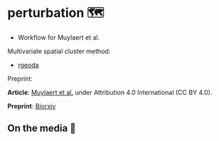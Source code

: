 # perturbation 🗺️

* Workflow for Muylaert et al. 

Multivariate spatial cluster method:

* [rgeoda](https://geodacenter.github.io/rgeoda/articles/rgeoda_tutorial.html#spatial-clustering)

Preprint:

**Article**: [Muylaert et al.]() under Attribution 4.0 International (CC BY 4.0).

**Preprint**: [Biorxiv]()

## On the media :newspaper:

